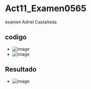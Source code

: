 # Act11_Examen0565
examen Adriel Castañeda
## codigo
- ![image](https://github.com/user-attachments/assets/e0f6e1b1-d9ab-4bf1-a4c0-aaa2d3d7d197)
- ![image](https://github.com/user-attachments/assets/797351df-486d-4a95-885f-f5c66785ea3d)
## Resultado
- ![image](https://github.com/user-attachments/assets/2dcf67e4-9020-45af-b649-4aee13895c93)





